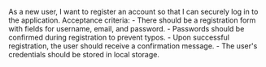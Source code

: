 As a new user, I want to register an account so that I can securely log in to the application.
    Acceptance criteria:
    - There should be a registration form with fields for username, email, and password.
    - Passwords should be confirmed during registration to prevent typos.
    - Upon successful registration, the user should receive a confirmation message.
    - The user's credentials should be stored in local storage.
